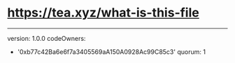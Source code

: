 # https://tea.xyz/what-is-this-file
---
version: 1.0.0
codeOwners:
  - '0xb77c42Ba6e6f7a3405569aA150A0928Ac99C85c3'
quorum: 1
